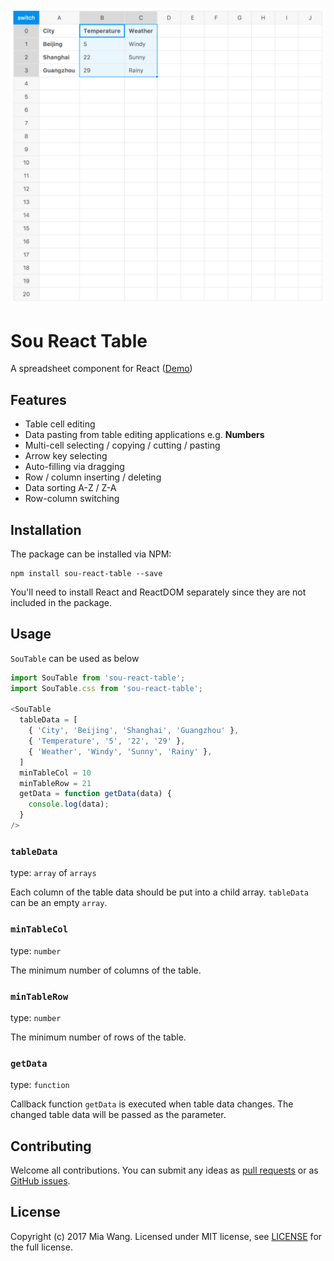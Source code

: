 ![SouTable](./SouTable.png?raw=true "SouTable")

# Sou React Table

A spreadsheet component for React ([Demo](https://miadwang.github.io/sou-react-table/))


## Features

- Table cell editing
- Data pasting from table editing applications e.g. **Numbers**
- Multi-cell selecting / copying / cutting / pasting
- Arrow key selecting
- Auto-filling via dragging
- Row / column inserting / deleting
- Data sorting A-Z / Z-A
- Row-column switching


## Installation

The package can be installed via NPM:

```
npm install sou-react-table --save
```

You'll need to install React and ReactDOM separately since they are not included in the package.


## Usage

`SouTable` can be used as below

```js
import SouTable from 'sou-react-table';
import SouTable.css from 'sou-react-table';

<SouTable
  tableData = [
    { 'City', 'Beijing', 'Shanghai', 'Guangzhou' },
    { 'Temperature', '5', '22', '29' },
    { 'Weather', 'Windy', 'Sunny', 'Rainy' },
  ]
  minTableCol = 10
  minTableRow = 21
  getData = function getData(data) {
    console.log(data);
  }
/>
```

### `tableData`

type: `array` of `arrays`

Each column of the table data should be put into a child array.
`tableData` can be an empty `array`.

### `minTableCol`

type: `number`

The minimum number of columns of the table.

### `minTableRow`

type: `number`

The minimum number of rows of the table.

### `getData`

type: `function`

Callback function `getData` is executed when table data changes. The changed table data will be passed as the parameter.


## Contributing

Welcome all contributions. You can submit any ideas as [pull requests](https://github.com/miadwang/sou-react-table/pulls) or as [GitHub issues](https://github.com/miadwang/sou-react-table/issues).

## License

Copyright (c) 2017 Mia Wang. Licensed under MIT license, see [LICENSE](LICENSE) for the full license.
